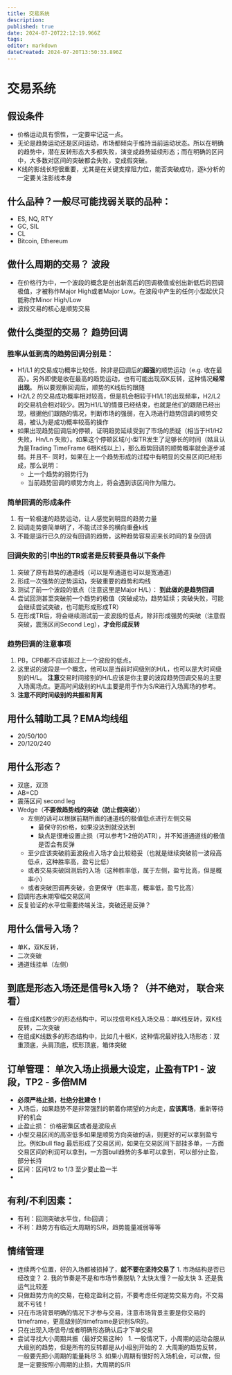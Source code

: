 ```yaml
---
title: 交易系统
description: 
published: true
date: 2024-07-20T22:12:19.966Z
tags: 
editor: markdown
dateCreated: 2024-07-20T13:50:33.896Z
---
```


# 交易系统
## 假设条件
- 价格运动具有惯性，一定要牢记这一点。
- 无论是趋势运动还是区问运动，市场都倾向于维持当前运动状态。所以在明确的趋势中，潜在反转形态大多都失败，演变成趋势延续形态；而在明确的区问中，大多数对区间的突破都会失败，变成假突破。
- K线的影线长短很重要，尤其是在关键支撑阻力位，能否突破成功，逐k分析的一定要关注影线本身

## 什么品种？一般尽可能找弱关联的品种： 
- ES, NQ, RTY
- GC, SIL
- CL
- Bitcoin, Ethereum 
## 做什么周期的交易？ 波段
- 在价格行为中，一个波段的概念是创出新高后的回调极值或创出新低后的回调极值，才被称作Major High或者Major Low。在波段中产生的任何小型起伏只能称作Minor High/Low
- 波段交易的核心是顺势交易
## 做什么类型的交易？ 趋势回调
### 胜率从低到高的趋势回调分别是：
- H1/L1 的交易成功概率比较低，除非是回调后的**超强**的顺势运动（e.g. 收在最高）。另外即使是收在最高的趋势运动，也有可能出现双K反转，这种情况**经常出现**。 所以要观察回调后，顺势的K线后的跟随
- H2/L2 的交易成功概率相对较高，但是机会相较于H1/L1的出现频率，H2/L2的交易机会相对较少。因为H1/L1的情景已经结束，也就是他们的跟随已经出现，根据他们跟随的情况，判断市场的强弱，在入场进行趋势回调的顺势交易，被认为是成功概率较高的操作
- 如果出现趋势回调后的停顿，证明趋势延续受到了市场的质疑（相当于H1/H2失败，Hn/Ln 失败）。如果这个停顿区域/小型TR发生了足够长的时间（姑且认为是Trading TimeFrame 6根K线以上），那么趋势回调的顺势概率就会逐步减弱。并且不- 同时，如果在上一个趋势形成的过程中有明显的交易区间已经形成，那么说明：
	- 上一个趋势的弱势行为
	- 当前趋势回调的顺势方向上，将会遇到该区间作为阻力。
### 简单回调的形成条件
1. 有一轮极速的趋势运动，让人感觉到明显的趋势力量
2. 回调走势要简单明了，不能试过多的横向重叠k线
3. 不能是运行已久的没有回调的趋势，这种趋势容易迎来长时间的复杂回调
### 回调失败的引申出的TR或者是反转要具备以下条件
1. 突破了原有趋势的通道线（可以是窄通道也可以是宽通道）
2. 形成一次强势的逆势运动，突破重要的趋势和均线
3. 测试了前一个波段的低点（注意这里是Major H/L）： **到此做的是趋势回调**
4. 尝试回测甚至突破前一个趋势的极值（突破成功，趋势延续；突破失败，可能会继续尝试突破，也可能形成形成TR）
5. 在形成TR后，将会继续测试前一波波段的低点，除非形成强势的突破（注意假突破，震荡区间Second Leg），**才会形成反转**
### 趋势回调的注意事项
1. PB，CPB都不应该超过上一个波段的低点。
2. 这里说的波段是一个概念，他可以是当前时间级别的H/L，也可以是大时间级别的H/L。 **注意**交易时间接别的H/L应该是你主要的波段趋势回调交易的主要入场离场点。更高时间级别的H/L主要是用于作为S/R进行入场离场的参考。
3. **注意不同时间级别的共振和背离**
## 用什么辅助工具？EMA均线组
- 20/50/100
- 20/120/240
## 用什么形态？
- 双底，双顶
- AB=CD
- 震荡区间 second leg
- Wedge（**不要做趋势线的突破（防止假突破）**）
	- 左侧的话可以根据前期所画的通道线的极值低点进行左侧交易
  		- 最保守的价格，如果没达到就没达到
    	- 缺点是很难设置止损（可以参考1-2倍的ATR），并不知道通道线的极值是否会有反弹
  - 至少应该突破前面波段点入场才会比较稳妥（也就是继续突破前一波段高低点，这种胜率高，盈亏比低）
  - 或者交易突破回测后的入场（这种胜率低，属于左侧，盈亏比高，但是概率小）
  - 或者突破回调再突破，会更保守（胜率高，概率低，盈亏比高）
- 回调形态末期窄幅交易区间
- 反复验证的水平位需要终端关注，突破还是反弹？

## 用什么信号入场？
- 单K，双K反转，
- 二次突破
- 通道线挂单（左侧）
## 到底是形态入场还是信号k入场？（并不绝对， 联合来看）
- 在组成K线数少的形态结构中，可以找信号K线入场交易：单K线反转，双K线反转，二次突破
- 在组成K线数多的形态结构中，比如几十根K，这种情况最好找入场形态：双重顶底，头肩顶底，楔形顶底，箱体突破

## 订单管理： 单次入场止损最大设定，止盈有TP1 - 波段，TP2 - 多倍MM
- **必须严格止损，杜绝分批建仓！**
- 入场后，如果趋势不是非常强烈的朝着你期望的方向走，**应该离场**，重新等待好的机会
- 止盈止损： 价格密集区或者是波段点
- 小型交易区间的高空低多如果是顺势方向突破的话，则更好的可以拿到盈亏比。例如bull flag 最后形成了交易区间，如果在交易区间下部挂多单，一方面交易区间的利润可以拿到，一方面bull趋势的多单可以拿到，可以部分止盈，部分长持
- 区间：区间1/2 to 1/3 至少要止盈一半
- 
## 有利/不利因素：
- 有利：回测突破水平位，fib回调；
- 不利：趋势方有临近大周期的S/R，趋势能量减弱等等
## 情绪管理
- 连续两个位置，好的入场都被损掉了，**就不要在坚持交易了**
      1. 市场结构是否已经改变？
      2. 我的节奏是不是和市场节奏脱轨？太快太慢？一般太快
      3. 还是我运气比较差
- 只做趋势方向的交易，在稳定盈利之前，不要考虑任何逆势交易方向，不交易就不亏钱！
- 只在市场背景明确的情况下才参与交易，注意市场背景主要是你交易的timeframe，更高级别的timeframe是识别S/R的。
- 只在出现入场信号/或者明确形态确认后才下单交易
- 尝试寻找大小周期共振（最好交易这种）
      1. 一般情况下，小周期的运动会服从大级别的趋势，但是所有的反转都是从小级别开始的
      2. 大周期的趋势反转，一般要先把小周期的能量耗尽
      3. 如果小周期有很好的入场机会，可以做，但是一定要按照小周期的止损，大周期的S/R
